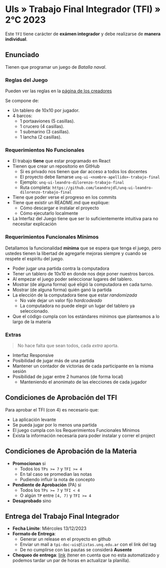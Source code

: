 # UIs » Trabajo Final Integrador (TFI) » 2°C 2023

Este `TFI` tiene carácter de **exámen integrador** y debe realizarse
de **manera individual**.

## Enunciado

Tienen que programar un juego de _Batalla naval_.

### Reglas del Juego

Pueden ver las reglas en la [página de los creadores][creators]

Se compone de:

* Un tablero de 10x10 por jugador.
* 4 barcos:
    * 1 portaaviones (5 casillas).
    * 1 crucero (4 casillas).
    * 1 submarino (3 casillas).
    * 1 lancha (2 casillas).

### Requerimientos No Funcionales

* El trabajo **tiene** que estar programado en React
* Tienen que crear un repositorio en GitHub
  - Si es privado nos tienen que dar acceso a todos los docentes
  - El proyecto debe llamarse `unq-ui-<nombre-apellido>-trabajo-final`
  - Ejemplo: `unq-ui-leandro-dilorenzo-trabajo-final`
  - Ruta completa: `https://github.com/leandrojdl/unq-ui-leandro-dilorenzo-trabajo-final`
* Tiene que poder verse el progreso en los commits
* Tiene que existir un README.md que explique:
  - Cómo descargar e instalar el proyecto
  - Cómo ejecutarlo localmente
* La Interfaz del Juego tiene que ser lo suficientemente
  intuitiva para no necesitar explicación

### Requerimientos Funcionales Mínimos

Detallamos la funcionalidad **mínima** que se espera
que tenga el juego, pero ustedes tienen la libertad
de agregarle mejoras siempre y cuando se respete el espíritu del juego.

* Poder jugar una partida contra la computadora
* Tener un tablero de 10x10 en donde nos deje poner nuestros barcos.
* Al empezar el juego poder seleccionar lugares del tablero.
* Mostrar (de alguna forma) qué eligió la computadora en cada turno.
* Mostrar (de alguna forma) quién ganó la partida
* La elección de la computadora tiene que estar _randomizada_
  - No vale dejar un valor fijo _hardcodeado_
  - La computadora no puede elegir un lugar del tablero ya seleccionado.
* Que el código cumpla con los estándares mínimos que planteamos
  a lo largo de la materia

### Extras

> No hace falta que sean todos, cada _extra_ aporta.

* Interfaz Responsive
* Posibilidad de jugar más de una partida
* Mantener un contador de victorias de cada participante en la misma sesión
* Posibilidad de jugar entre 2 humanos (de forma local)
  - Manteniendo el anonimato de las elecciones de cada jugador

## Condiciones de Aprobación del TFI

Para aprobar el TFI (con 4) es necesario que:

* La aplicación levante
* Se pueda jugar por lo menos una partida
* El juego cumpla con los Requerimientos Funcionales Mínimos
* Exista la información necesaria para poder instalar y correr el project

## Condiciones de Aprobación de la Materia

* **Promocionan** si
  - Todos los `TPs >= 7` y `TFI >= 4`
  - En tal caso se promedian las notas
  - Pudiendo influir la nota de concepto
* **Pendiente de Aprobación** (PA) si
  - Todos los `TPs >= 7` y `TFI < 4`
  - O algún `TP` entre `[4, 7)` y `TFI >= 4`
* **Desaprobado** sino

## Entrega del Trabajo Final Integrador

* **Fecha Límite**: Miércoles 13/12/2023
* **Formato de Entrega**:
  - Generar un release en el proyecto en github
  - Enviar un mail a `tpi-doc-uis@listas.unq.edu.ar` con el link del tag
  - De no cumplirse con las pautas se considerá **Ausente**
* **Chequeo de entrega**: [link][entregas] (tener en cuenta que no esta automatizado y podemos tardar un par de horas en actualizar la planilla).

[creators]: (https://ruibalgames.com/wp-content/uploads/2015/11/Reglas-Batalla-Naval.pdf)
[entregas]: (https://docs.google.com/spreadsheets/d/e/2PACX-1vQh6bqatIlRMulk14nCj8TLXu_zIkdS0P_Y70tP5jN-OpB7SlnMcg4SKgK01XuJTP2zMVw8mUVAp-QB/pubhtml?gid=394499309&single=true)
